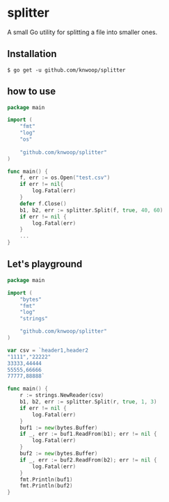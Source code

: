 # splitter

A small Go utility for splitting a file into smaller ones.

## Installation
```shell script
$ go get -u github.com/knwoop/splitter
```

## how to use
```go
package main

import (
    "fmt"
    "log"
    "os"
    
    "github.com/knwoop/splitter"
)

func main() {
    f, err := os.Open("test.csv")
    if err != nil{
        log.Fatal(err)
    }
    defer f.Close() 
    b1, b2, err := splitter.Split(f, true, 40, 60)
    if err != nil {
        log.Fatal(err)
    }
    ...
}
```

## Let's playground
```go
package main

import (
	"bytes"
	"fmt"
	"log"
	"strings"

	"github.com/knwoop/splitter"
)

var csv = `header1,header2
"1111","22222"
33333,44444
55555,66666
77777,88888`

func main() {
	r := strings.NewReader(csv)
	b1, b2, err := splitter.Split(r, true, 1, 3)
	if err != nil {
		log.Fatal(err)
	}
	buf1 := new(bytes.Buffer)
	if _, err := buf1.ReadFrom(b1); err != nil {
		log.Fatal(err)
	}
	buf2 := new(bytes.Buffer)
	if _, err := buf2.ReadFrom(b2); err != nil {
		log.Fatal(err)
	}
	fmt.Println(buf1)
	fmt.Println(buf2)
}
```
